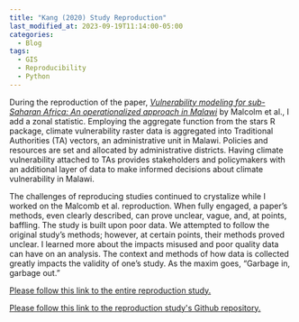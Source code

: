 ```yaml
---
title: "Kang (2020) Study Reproduction"
last_modified_at: 2023-09-19T11:14:00-05:00
categories:
  - Blog
tags:
  - GIS
  - Reproducibility
  - Python
---
```


During the reproduction of the paper, [*Vulnerability modeling for sub-Saharan Africa: An operationalized approach in Malawi*](10.1016/j.apgeog.2014.01.004) by Malcolm et al., I add a zonal statistic.
Employing the aggregate function from the stars R package, climate vulnerability raster data is aggregated into Traditional Authorities (TA) vectors, an administrative unit in Malawi. 
Policies and resources are set and allocated by administrative districts. 
Having climate vulnerability attached to TAs provides stakeholders and policymakers with an additional layer of data to make informed decisions about climate vulnerability in Malawi.

The challenges of reproducing studies continued to crystalize while I worked on the Malcomb et al. reproduction. 
When fully engaged, a paper’s methods, even clearly described, can prove unclear, vague, and, at points, baffling. 
The study is built upon poor data.
We attempted to follow the original study’s methods; however, at certain points, their methods proved unclear. 
I learned more about the impacts misused and poor quality data can have on an analysis. 
The context and methods of how data is collected greatly impacts the validity of one’s study.
As the maxim goes, “Garbage in, garbage out.” 

[Please follow this link to the entire reproduction study.](https://t-sutter.github.io/RPr-Malcomb-2014/) 

[Please follow this link to the reproduction study's Github repository.](https://github.com/t-sutter/RPr-Malcomb-2014)